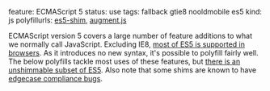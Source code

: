 feature: ECMAScript 5
status: use
tags: fallback gtie8 nooldmobile es5
kind: js
polyfillurls: [es5-shim](https://github.com/es-shims/es5-shim/), [augment.js](https://olivernn.github.io/augment.js/)

ECMAScript version 5 covers a large number of feature additions to what we normally call JavaScript.
Excluding IE8, [most of ES5 is supported in browsers](https://kangax.github.io/compat-table/es5/).
As it introduces no new syntax, it's possible to polyfill fairly well.
The below polyfills tackle most uses of these features, but [there is an unshimmable subset of ES5](https://gist.github.com/1664895).
Also note that some shims are known to have [edgecase compliance bugs](https://gist.github.com/1120592).
